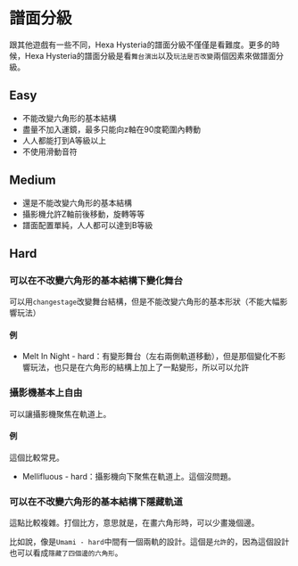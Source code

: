 # 譜面分級
跟其他遊戲有一些不同，Hexa Hysteria的譜面分級不僅僅是看難度。更多的時候，Hexa Hysteria的譜面分級是看`舞台演出`以及`玩法是否改變`兩個因素來做譜面分級。

## Easy
- 不能改變六角形的基本結構
- 盡量不加入運鏡，最多只能向z軸在90度範圍內轉動
- 人人都能打到A等級以上
- 不使用滑動音符

## Medium
- 還是不能改變六角形的基本結構
- 攝影機允許Z軸前後移動，旋轉等等
- 譜面配置單純，人人都可以達到B等級

## Hard
### 可以在不改變六角形的基本結構下變化舞台
可以用`changestage`改變舞台結構，但是不能改變六角形的基本形狀（不能大幅影響玩法）

#### 例
- Melt In Night - hard：有變形舞台（左右兩側軌道移動），但是那個變化不影響玩法，也只是在六角形的結構上加上了一點變形，所以可以允許

### 攝影機基本上自由
可以讓攝影機聚焦在軌道上。

#### 例
這個比較常見。

- Mellifluous - hard：攝影機向下聚焦在軌道上。這個沒問題。

### 可以在不改變六角形的基本結構下隱藏軌道
這點比較複雜。打個比方，意思就是，在畫六角形時，可以少畫幾個邊。

比如說，像是`Umami - hard`中間有一個兩軌的設計。這個是`允許`的，因為這個設計也可以看成`隱藏了四個邊的六角形`。
